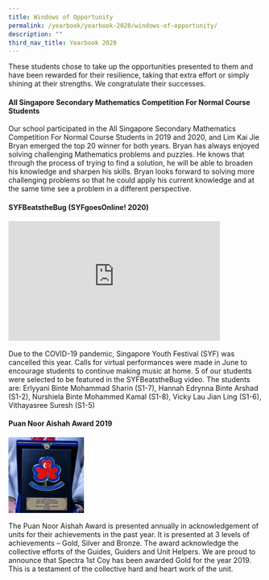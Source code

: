```yaml
---
title: Windows of Opportunity
permalink: /yearbook/yearbook-2020/windows-of-opportunity/
description: ""
third_nav_title: Yearbook 2020
---
```

These students chose to take up the opportunities presented to them and have been rewarded for their resilience, taking that extra effort or simply shining at their strengths. We congratulate their successes.

#### All Singapore Secondary Mathematics Competition For Normal Course Students

Our school participated in the All Singapore Secondary Mathematics Competition For Normal Course Students in 2019 and 2020, and Lim Kai Jie Bryan emerged the top 20 winner for both years. Bryan has always enjoyed solving challenging Mathematics problems and puzzles. He knows that through the process of trying to find a solution, he will be able to broaden his knowledge and sharpen his skills. Bryan looks forward to solving more challenging problems so that he could apply his current knowledge and at the same time see a problem in a different perspective.

#### SYFBeatstheBug (SYFgoesOnline! 2020)

<iframe allowfullscreen="" allow="accelerometer; autoplay; clipboard-write; encrypted-media; gyroscope; picture-in-picture; web-share" frameborder="0" title="SYFBeatstheBug (SYFgoesOnline! 2020)" src="https://www.youtube.com/embed/ImppIdIJyYs" height="237" width="420"></iframe>

Due to the COVID-19 pandemic, Singapore Youth Festival (SYF) was cancelled this year. Calls for virtual performances were made in June to encourage students to continue making music at home. 5 of our students were selected to be featured in the SYFBeatstheBug video. The students are:
Erlyyani Binte Mohammad Sharin (S1-7), Hannah Edrynna Binte Arshad (S1-2), Nurshiela Binte Mohammed Kamal (S1-8), Vicky Lau Jian Ling (S1-6), Vithayasree Suresh (S1-5)

#### Puan Noor Aishah Award 2019

<img style="width:150px" src="/images/Puan_Aishah_Award-150x150.jpeg">

The Puan Noor Aishah Award is presented annually in acknowledgement of units for their achievements in the past year. It is presented at 3 levels of achievements – Gold, Silver and Bronze. The award acknowledge the collective efforts of the Guides, Guiders and Unit Helpers. We are proud to announce that Spectra 1st Coy has been awarded Gold for the year 2019. This is a testament of the collective hard and heart work of the unit.